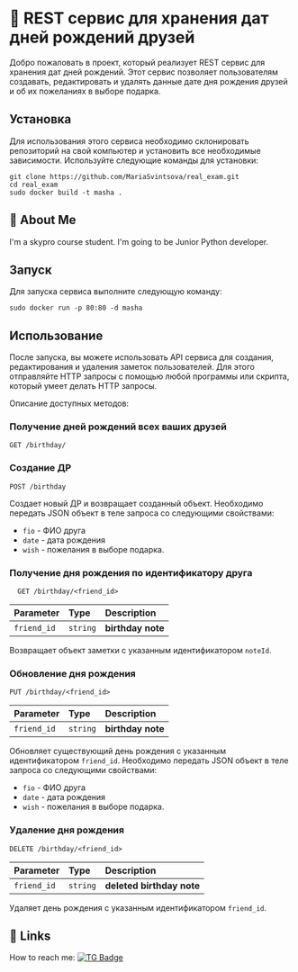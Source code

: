 # 🦄 REST сервис для хранения дат дней рождений друзей

Добро пожаловать в проект, который реализует REST сервис для хранения дат дней рождений. Этот сервис позволяет пользователям создавать, редактировать и удалять данные дате дня рождения друзей и об их пожеланиях в выборе подарка.

## Установка

Для использования этого сервиса необходимо склонировать репозиторий на свой компьютер и установить все необходимые зависимости. Используйте следующие команды для установки:

```
git clone https://github.com/MariaSvintsova/real_exam.git
cd real_exam
sudo docker build -t masha .

```

## 🚀 About Me
I'm a skypro course student. I'm going to be Junior Python developer. 


## Запуск

Для запуска сервиса выполните следующую команду:

```
sudo docker run -p 80:80 -d masha
```

## Использование

После запуска, вы можете использовать API сервиса для создания, редактирования и удаления заметок пользователей. Для этого отправляйте HTTP запросы с помощью любой программы или скрипта, который умеет делать HTTP запросы.

Описание доступных методов:



### Получение дней рождений всех ваших друзей

`GET /birthday/`

### Создание ДР

`POST /birthday`

Создает новый ДР и возвращает созданный объект. Необходимо передать JSON объект в теле запроса со следующими свойствами:

* `fio` - ФИО друга
* `date` - дата рождения
* `wish` - пожелания в выборе подарка.

### Получение дня рождения по идентификатору друга

```http
  GET /birthday/<friend_id>
```

| Parameter   | Type     | Description       |
|:------------| :------- |:------------------|
| `friend_id` | `string` | **birthday note** |

Возвращает объект заметки с указанным идентификатором `noteId`.

### Обновление дня рождения

`PUT /birthday/<friend_id>`

| Parameter   | Type     | Description       |
|:------------| :------- |:------------------|
| `friend_id` | `string` | **birthday note** |

Обновляет существующий день рождения с указанным идентификатором `friend_id`. Необходимо передать JSON объект в теле запроса со следующими свойствами:

* `fio` - ФИО друга
* `date` - дата рождения
* `wish` - пожелания в выборе подарка.



### Удаление дня рождения

`DELETE /birthday/<friend_id>`

| Parameter   | Type     | Description               |
|:------------| :------- |:--------------------------|
| `friend_id` | `string` | **deleted birthday note** |


Удаляет день рождения с указанным идентификатором `friend_id`.

## 🔗 Links  
How to reach me: [![TG Badge](https://img.shields.io/badge/Svintsova_Maria-blue?style=flat&logo=telegram&logoColor=white)](https://t.me/mariyapy)